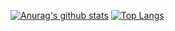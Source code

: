 [![Anurag's github stats](https://github-readme-stats.vercel.app/api?username=Natsec&show_icons=true)](https://github.com/anuraghazra/github-readme-stats)
[![Top Langs](https://github-readme-stats.vercel.app/api/top-langs/?username=Natsec&layout=compact)](https://github.com/anuraghazra/github-readme-stats)
